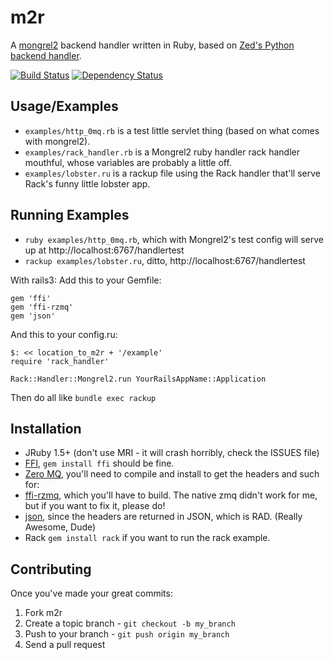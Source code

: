 m2r
===

A [mongrel2](http://mongrel2.org/) backend handler written in Ruby, based on [Zed's Python backend handler](http://mongrel2.org/dir?ci=1bdfff8f050b97df&name=examples/python/mongrel2).


[![Build Status](https://secure.travis-ci.org/perplexes/m2r.png)](http://travis-ci.org/perplexes/m2r) [![Dependency Status](https://gemnasium.com/perplexes/m2r.png)](https://gemnasium.com/perplexes/m2r)

Usage/Examples
-----

* `examples/http_0mq.rb` is a test little servlet thing (based on what comes with mongrel2).
* `examples/rack_handler.rb` is a Mongrel2 ruby handler rack handler mouthful, whose variables are probably a little off.
* `examples/lobster.ru` is a rackup file using the Rack handler that'll serve Rack's funny little lobster app.

Running Examples
----------------

* `ruby examples/http_0mq.rb`, which with Mongrel2's test config will serve up at http://localhost:6767/handlertest
* `rackup examples/lobster.ru`, ditto, http://localhost:6767/handlertest

With rails3:
Add this to your Gemfile:

    gem 'ffi'
    gem 'ffi-rzmq'
    gem 'json'

And this to your config.ru:

    $: << location_to_m2r + '/example'
    require 'rack_handler'

    Rack::Handler::Mongrel2.run YourRailsAppName::Application

Then do all like `bundle exec rackup`

Installation
------------

* JRuby 1.5+ (don't use MRI - it will crash horribly, check the ISSUES file)
* [FFI](http://github.com/ffi/ffi), `gem install ffi` should be fine.
* [Zero MQ](http://www.zeromq.org/area:download), you'll need to compile and install to get the headers and such for:
* [ffi-rzmq](http://github.com/chuckremes/ffi-rzmq), which you'll have to build. The native zmq didn't work for me, but if you want to fix it, please do!
* [json](http://github.com/genki/json), since the headers are returned in JSON, which is RAD. (Really Awesome, Dude)
* Rack `gem install rack` if you want to run the rack example.

Contributing
------------

Once you've made your great commits:

1. Fork m2r
2. Create a topic branch - `git checkout -b my_branch`
3. Push to your branch - `git push origin my_branch`
4. Send a pull request


